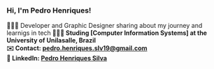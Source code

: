 ### Hi, I'm Pedro Henriques!

👨🏻‍💻 Developer and Graphic Designer sharing about my journey and learnigs in tech<b/>
👨🏻‍🎓 Studing [Computer Information Systems] at the University of Unilasalle, Brazil<br/>
✉️ Contact: [pedro.henriques.slv19@gmail.com](mailto:pedro.henriques.slv19@gmail.com)<br/>
🔗 LinkedIn: [Pedro Henriques Silva](https://www.linkedin.com/in/pedro-henriques-silva-541a0a219/)



